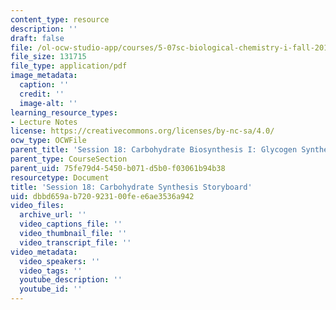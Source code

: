 ```yaml
---
content_type: resource
description: ''
draft: false
file: /ol-ocw-studio-app/courses/5-07sc-biological-chemistry-i-fall-2013/dbbd659ab720923100fee6ae3536a942_sb_session18.pdf
file_size: 131715
file_type: application/pdf
image_metadata:
  caption: ''
  credit: ''
  image-alt: ''
learning_resource_types:
- Lecture Notes
license: https://creativecommons.org/licenses/by-nc-sa/4.0/
ocw_type: OCWFile
parent_title: 'Session 18: Carbohydrate Biosynthesis I: Glycogen Synthesis '
parent_type: CourseSection
parent_uid: 75fe79d4-5450-b071-d5b0-f03061b94b38
resourcetype: Document
title: 'Session 18: Carbohydrate Synthesis Storyboard'
uid: dbbd659a-b720-9231-00fe-e6ae3536a942
video_files:
  archive_url: ''
  video_captions_file: ''
  video_thumbnail_file: ''
  video_transcript_file: ''
video_metadata:
  video_speakers: ''
  video_tags: ''
  youtube_description: ''
  youtube_id: ''
---
```

